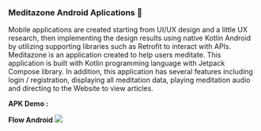 ### Meditazone Android Aplications 📱
Mobile applications are created starting from UI/UX design and a little UX research, then implementing the design results using native Kotlin Android by utilizing supporting libraries such as Retrofit to interact with APIs. 
Meditazone is an application created to help users meditate. This application is built with Kotlin programming language with Jetpack Compose library. In addition, this application has several features including login / registration, displaying all meditation data, playing meditation audio and directing to the Website to view articles.

**APK Demo :**

**Flow Android**
<img src="https://github.com/meditazone/meditazone/blob/main/profile/resource/flow.jpg">
